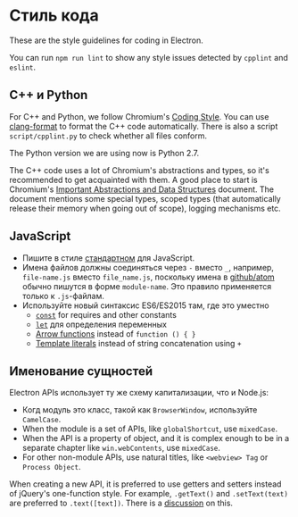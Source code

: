 # Стиль кода

These are the style guidelines for coding in Electron.

You can run `npm run lint` to show any style issues detected by `cpplint` and `eslint`.

## C++ и Python

For C++ and Python, we follow Chromium's [Coding Style](http://www.chromium.org/developers/coding-style). You can use [clang-format](clang-format.md) to format the C++ code automatically. There is also a script `script/cpplint.py` to check whether all files conform.

The Python version we are using now is Python 2.7.

The C++ code uses a lot of Chromium's abstractions and types, so it's recommended to get acquainted with them. A good place to start is Chromium's [Important Abstractions and Data Structures](https://www.chromium.org/developers/coding-style/important-abstractions-and-data-structures) document. The document mentions some special types, scoped types (that automatically release their memory when going out of scope), logging mechanisms etc.

## JavaScript

* Пишите в стиле [стандартном](http://npm.im/standard) для JavaScript.
* Имена файлов должны соединяться через `-` вместо `_`, например, `file-name.js` вместо `file_name.js`, поскольку имена в [github/atom](https://github.com/github/atom) обычно пишутся в форме `module-name`. Это правило применяется только к `.js`-файлам.
* Используйте новый синтаксис ES6/ES2015 там, где это уместно 
  * [`const`](https://developer.mozilla.org/en-US/docs/Web/JavaScript/Reference/Statements/const) for requires and other constants
  * [`let`](https://developer.mozilla.org/en-US/docs/Web/JavaScript/Reference/Statements/let) для определения переменных
  * [Arrow functions](https://developer.mozilla.org/en-US/docs/Web/JavaScript/Reference/Functions/Arrow_functions) instead of `function () { }`
  * [Template literals](https://developer.mozilla.org/en-US/docs/Web/JavaScript/Reference/Template_literals) instead of string concatenation using `+`

## Именование сущностей

Electron APIs использует ту же схему капитализации, что и Node.js:

* Когд модуль это класс, такой как `BrowserWindow`, используйте `CamelCase`.
* When the module is a set of APIs, like `globalShortcut`, use `mixedCase`.
* When the API is a property of object, and it is complex enough to be in a separate chapter like `win.webContents`, use `mixedCase`.
* For other non-module APIs, use natural titles, like `<webview> Tag` or `Process Object`.

When creating a new API, it is preferred to use getters and setters instead of jQuery's one-function style. For example, `.getText()` and `.setText(text)` are preferred to `.text([text])`. There is a [discussion](https://github.com/electron/electron/issues/46) on this.